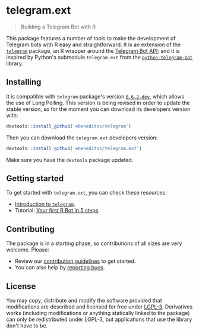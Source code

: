 # telegram.ext

> Building a Telegram Bot with R

This package features a number of tools to make the development of Telegram bots with R easy and straightforward.
It is an extension of the 
[`telegram`](https://github.com/lbraglia/telegram) package, an R wrapper around the
[Telegram Bot API](http://core.telegram.org/bots/api); and it is inspired by Python's submodule `telegram.ext` from the
[`python-telegram-bot`](https://github.com/python-telegram-bot/python-telegram-bot) library.

## Installing

It is compatible with `telegram` package's version [`0.6.2-dev`](https://github.com/ebeneditos/telegram), which allows the use of Long Polling.
This version is being revised in order to update the stable version, so for the moment you can download its developers version with:

```r
devtools::install_github('ebeneditos/telegram')
```

Then you can download the `telegram.ext` developers version:

```r
devtools::install_github('ebeneditos/telegram.ext')
```

Make sure you have the `devtools` package updated.

## Getting started

To get started with `telegram.ext`, you can check these resources:

- [Introduction to `telegram`](https://github.com/lbraglia/telegram#telegram).
- Tutorial: [Your first R Bot in 5 steps](https://github.com/ebeneditos/telegram.ext/wiki/Tutorial-–-Your-first-R-Bot-in-5-steps).

## Contributing

The package is in a starting phase, so contributions of all sizes are very welcome. Please:
- Review our [contribution guidelines](https://github.com/ebeneditos/telegram.ext/blob/master/CONTRIBUTING.md) to get started.
- You can also help by [reporting bugs](https://github.com/ebeneditos/telegram.ext/issues/new).

## License

You may copy, distribute and modify the software provided that modifications are described and licensed for free under [LGPL-3](https://www.gnu.org/licenses/lgpl-3.0.html). Derivatives works (including modifications or anything statically linked to the package) can only be redistributed under LGPL-3, but applications that use the library don't have to be.
